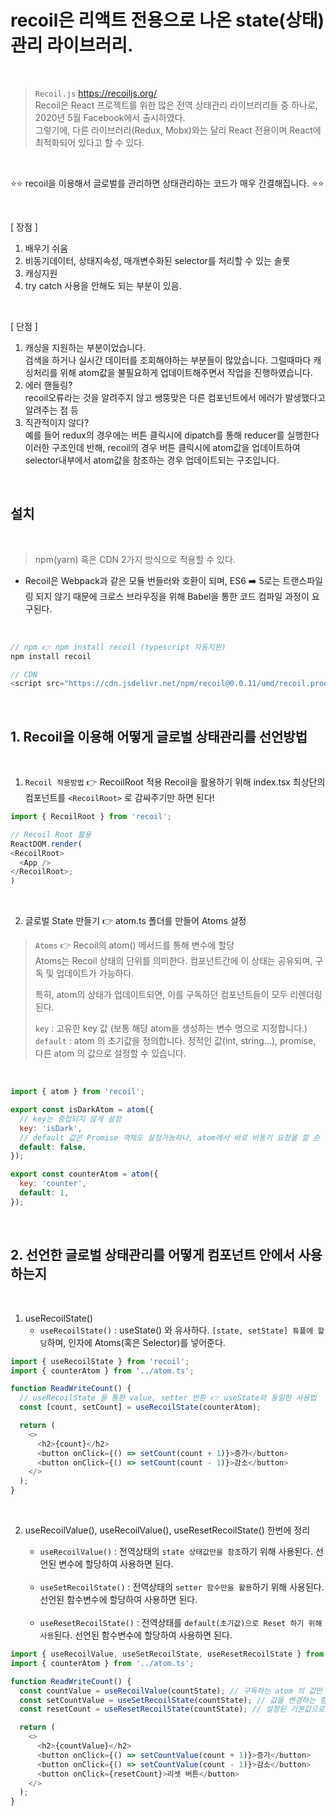 # recoil은 리액트 전용으로 나온 state(상태) 관리 라이브러리.

</br>

> `Recoil.js` https://recoiljs.org/ </br>
> Recoil은 React 프로젝트를 위한 많은 전역 상태관리 라이브러리들 중 하나로, 2020년 5월 Facebook에서 출시하였다. </br>
> 그렇기에, 다른 라이브러리(Redux, Mobx)와는 달리 React 전용이며 React에 최적화되어 있다고 할 수 있다.

</br>

⭐⭐ recoil을 이용해서 글로벌를 관리하면 상태관리하는 코드가 매우 간결해집니다. ⭐⭐

</br>

[ 장점 ]

1. 배우기 쉬움
2. 비동기데이터, 상태지속성, 매개변수화된 selector를 처리할 수 있는 솔룻
3. 캐싱지원
4. try catch 사용을 안해도 되는 부분이 있음.

</br>

[ 단점 ]

1. 캐싱을 지원하는 부분이었습니다. </br>
   검색을 하거나 실시간 데이터를 조회해야하는 부분들이 많았습니다.
   그럴때마다 캐싱처리를 위해 atom값을 불필요하게 업데이트해주면서 작업을 진행하였습니다.
2. 에러 핸들링? </br>
   recoil오류라는 것을 알려주지 않고 쌩뚱맞은 다른 컴포넌트에서 에러가 발생했다고 알려주는 점 등
3. 직관적이지 않다? </br>
   예를 들어 redux의 경우에는 버튼 클릭시에 dipatch를 통해 reducer를 실행한다 이러한 구조인데 반해,
   recoil의 경우 버튼 클릭시에 atom값을 업데이트하여 selector내부에서 atom값을 참조하는 경우 업데이트되는 구조입니다.

</br>

## 설치

</br>

> npm(yarn) 혹은 CDN 2가지 방식으로 적용할 수 있다.

- Recoil은 Webpack과 같은 모듈 번들러와 호환이 되며, ES6 ➡️ 5로는 트랜스파일링 되지 않기 때문에 크로스 브라우징을 위해 Babel을 통한 코드 컴파일 과정이 요구된다.

</br>

```javascript
// npm 👉 npm install recoil (typescript 자동지원)
npm install recoil

// CDN
<script src="https://cdn.jsdelivr.net/npm/recoil@0.0.11/umd/recoil.production.js"></script>
```

</br>

## 1. Recoil을 이용해 어떻게 글로벌 상태관리를 선언방법

</br>

1. `Recoil 적용방법` 👉 RecoilRoot 적용
   Recoil을 활용하기 위해 index.tsx 최상단의 <App /> 컴포넌트를 `<RecoilRoot>` 로 감싸주기만 하면 된다!

```javascript
import { RecoilRoot } from 'recoil';

// Recoil Root 활용
ReactDOM.render(
<RecoilRoot>
  <App />
</RecoilRoot>;
)
```

</br>

2. 글로벌 State 만들기 👉 atom.ts 폴더를 만들어 Atoms 설정

> `Atoms` 👉 Recoil의 atom() 메서드를 통해 변수에 할당 </br>
> Atoms는 Recoil 상태의 단위를 의미한다. 컴포넌트간에 이 상태는 공유되며, 구독 및 업데이트가 가능하다.
>
> 특히, atom의 상태가 업데이트되면, 이를 구독하던 컴포넌트들이 모두 리렌더링된다.
>
> `key` : 고유한 key 값 (보통 해당 atom을 생성하는 변수 명으로 지정합니다.) </br>
> `default` : atom 의 초기값을 정의합니다. 정적인 값(int, string...), promise, 다른 atom 의 값으로 설정할 수 있습니다.

</br>

```javascript
import { atom } from 'recoil';

export const isDarkAtom = atom({
  // key는 중첩되지 않게 설정
  key: 'isDark',
  // default 값은 Promise 객체도 설정가능하나, atom에서 바로 비동기 요청을 할 순 없다.
  default: false,
});

export const counterAtom = atom({
  key: 'counter',
  default: 1,
});
```

</br>

## 2. 선언한 글로벌 상태관리를 어떻게 컴포넌트 안에서 사용하는지

</br>

1. useRecoilState()</br>
   - `useRecoilState()` : useState() 와 유사하다. `[state, setState] 튜플에 할당`하며, 인자에 Atoms(혹은 Selector)를 넣어준다.

```javascript
import { useRecoilState } from 'recoil';
import { counterAtom } from '../atom.ts';

function ReadWriteCount() {
  // useRecoilState 을 통한 value, setter 반환 👉 useState와 동일한 사용법
  const [count, setCount] = useRecoilState(counterAtom);

  return (
    <>
      <h2>{count}</h2>
      <button onClick={() => setCount(count + 1)}>증가</button>
      <button onClick={() => setCount(count - 1)}>감소</button>
    </>
  );
}
```

</br>

2. useRecoilValue(), useRecoilValue(), useResetRecoilState() 한번에 정리 </br>

   - `useRecoilValue()` : 전역상태의 `state 상태값만을 참조`하기 위해 사용된다. 선언된 변수에 할당하여 사용하면 된다.

    </br>

   - `useSetRecoilState()` : 전역상태의 `setter 함수만을 활용`하기 위해 사용된다. 선언된 함수변수에 할당하여 사용하면 된다.

    </br>

   - `useResetRecoilState()` : 전역상태를 `default(초기값)으로 Reset 하기 위해 사용`된다. 선언된 함수변수에 할당하여 사용하면 된다.

```javascript
import { useRecoilValue, useSetRecoilState, useResetRecoilState } from 'recoil';
import { counterAtom } from '../atom.ts';

function ReadWriteCount() {
  const countValue = useRecoilValue(countState); // 구독하는 atom 의 값만 반환
  const setCountValue = useSetRecoilState(countState); // 값을 변경하는 함수만 반환
  const resetCount = useResetRecoilState(countState); // 설정된 기본값으로 리셋

  return (
    <>
      <h2>{countValue}</h2>
      <button onClick={() => setCountValue(count + 1)}>증가</button>
      <button onClick={() => setCountValue(count - 1)}>감소</button>
      <button onClick={resetCount}>리셋 버튼</button>
    </>
  );
}
```
